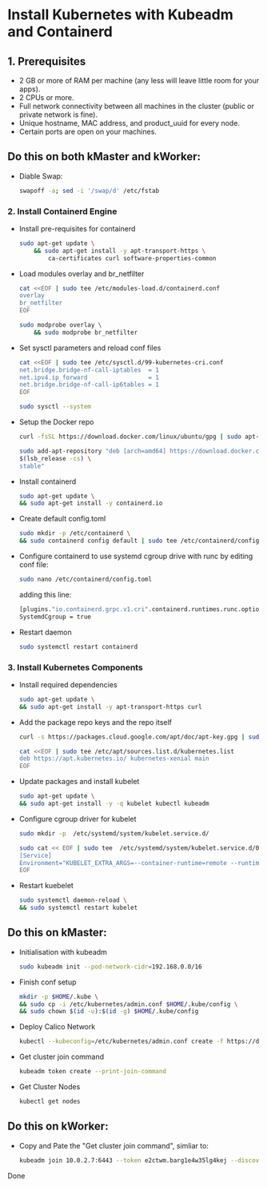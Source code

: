 # Install Kubernetes with Kubeadm and Containerd

## 1. Prerequisites
* 2 GB or more of RAM per machine (any less will leave little room for your apps).
* 2 CPUs or more.
* Full network connectivity between all machines in the cluster (public or private network is fine).
* Unique hostname, MAC address, and product_uuid for every node.
* Certain ports are open on your machines.

## Do this on both kMaster and kWorker:

* Diable Swap:
    ```bash
    swapoff -a; sed -i '/swap/d' /etc/fstab
    ```

### 2. Install Containerd Engine

* Install pre-requisites for containerd
    ```bash
    sudo apt-get update \
        && sudo apt-get install -y apt-transport-https \
            ca-certificates curl software-properties-common
    ```

* Load modules overlay and br_netfilter
    ```bash
    cat <<EOF | sudo tee /etc/modules-load.d/containerd.conf
    overlay
    br_netfilter
    EOF

    sudo modprobe overlay \
        && sudo modprobe br_netfilter
    ```

* Set sysctl parameters and reload conf files
    ```bash
    cat <<EOF | sudo tee /etc/sysctl.d/99-kubernetes-cri.conf
    net.bridge.bridge-nf-call-iptables  = 1
    net.ipv4.ip_forward                 = 1
    net.bridge.bridge-nf-call-ip6tables = 1
    EOF

    sudo sysctl --system
    ```

* Setup the Docker repo
    ```bash
    curl -fsSL https://download.docker.com/linux/ubuntu/gpg | sudo apt-key --keyring /etc/apt/trusted.gpg.d/docker.gpg add -

    sudo add-apt-repository "deb [arch=amd64] https://download.docker.com/linux/ubuntu \
    $(lsb_release -cs) \
    stable"
    ```

* Install containerd
    ```bash
    sudo apt-get update \
    && sudo apt-get install -y containerd.io
    ```

* Create default config.toml
    ```bash
    sudo mkdir -p /etc/containerd \
    && sudo containerd config default | sudo tee /etc/containerd/config.toml
    ```

* Configure containerd to use systemd cgroup drive with runc by editing conf file:
    ```bash
    sudo nano /etc/containerd/config.toml
    ```
    adding this line:
    ```bash
    [plugins."io.containerd.grpc.v1.cri".containerd.runtimes.runc.options]
    SystemdCgroup = true
    ```

* Restart daemon
    ```bash
    sudo systemctl restart containerd
    ```

### 3. Install Kubernetes Components

* Install required dependencies
    ```bash
    sudo apt-get update \
    && sudo apt-get install -y apt-transport-https curl
    ```

* Add the package repo keys and the repo itself
    ```bash
    curl -s https://packages.cloud.google.com/apt/doc/apt-key.gpg | sudo apt-key add -

    cat <<EOF | sudo tee /etc/apt/sources.list.d/kubernetes.list
    deb https://apt.kubernetes.io/ kubernetes-xenial main
    EOF
    ```

* Update packages and install kubelet
    ```bash
    sudo apt-get update \
    && sudo apt-get install -y -q kubelet kubectl kubeadm
    ```

* Configure cgroup driver for kubelet
    ```bash
    sudo mkdir -p  /etc/systemd/system/kubelet.service.d/

    sudo cat << EOF | sudo tee  /etc/systemd/system/kubelet.service.d/0-containerd.conf
    [Service]
    Environment="KUBELET_EXTRA_ARGS=--container-runtime=remote --runtime-request-timeout=15m --container-runtime-endpoint=unix:///run/containerd/containerd.sock --cgroup-driver='systemd'"
    EOF
    ```

* Restart kuebelet
    ```bash
    sudo systemctl daemon-reload \
    && sudo systemctl restart kubelet
    ```

## Do this on kMaster:

* Initialisation with kubeadm
    ```bash
    sudo kubeadm init --pod-network-cidr=192.168.0.0/16
    ```

* Finish conf setup
    ```bash
    mkdir -p $HOME/.kube \
    && sudo cp -i /etc/kubernetes/admin.conf $HOME/.kube/config \
    && sudo chown $(id -u):$(id -g) $HOME/.kube/config
    ```

* Deploy Calico Network
    ```bash
    kubectl --kubeconfig=/etc/kubernetes/admin.conf create -f https://docs.projectcalico.org/v3.14/manifests/calico.yaml
    ```

* Get cluster join command
    ```bash
    kubeadm token create --print-join-command
    ```

* Get Cluster Nodes
    ```bash
    kubectl get nodes
    ```

## Do this on kWorker:
* Copy and Pate the "Get cluster join command", simliar to:
    ```bash
    kubeadm join 10.0.2.7:6443 --token e2ctwm.barg1e4w35lg4kej --discovery-token-ca-cert-hash sha256:ea81b70854c915a8d965b038f897261affc4889398b46e1cea3b3f1fddd95036
    ```


Done
